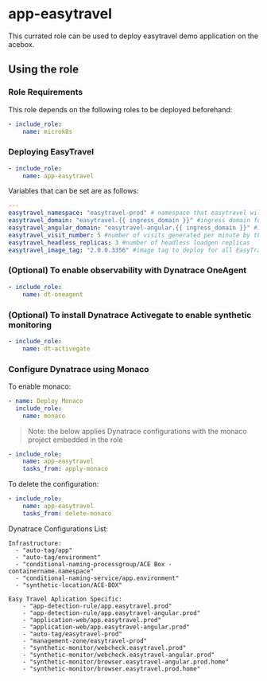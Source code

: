 # app-easytravel

This currated role can be used to deploy easytravel demo application on the acebox.

## Using the role

### Role Requirements
This role depends on the following roles to be deployed beforehand:
```yaml
- include_role:
    name: microk8s
```

### Deploying EasyTravel

```yaml
- include_role:
    name: app-easytravel
```

Variables that can be set are as follows:

```yaml
---
easytravel_namespace: "easytravel-prod" # namespace that easytravel will be deployed in
easytravel_domain: "easytravel.{{ ingress_domain }}" #ingress domain for regular easytravel
easytravel_angular_domain: "easytravel-angular.{{ ingress_domain }}" #ingress domain for easytravel angular
easytravel_visit_number: 5 #number of visits generated per minute by the headless loadgen per replica
easytravel_headless_replicas: 3 #number of headless loadgen replicas
easytravel_image_tag: "2.0.0.3356" #image tag to deploy for all EasyTravel images
```

### (Optional) To enable observability with Dynatrace OneAgent

```yaml
- include_role:
    name: dt-oneagent
```

### (Optional) To install Dynatrace Activegate to enable synthetic monitoring

```yaml
- include_role:
    name: dt-activegate
```

### Configure Dynatrace using Monaco

To enable monaco:

```yaml
- name: Deploy Monaco
  include_role:
    name: monaco
```

> Note: the below applies Dynatrace configurations with the monaco project embedded in the role

```yaml
- include_role:
    name: app-easytravel
    tasks_from: apply-monaco
```

To delete the configuration:

```yaml
- include_role:
    name: app-easytravel
    tasks_from: delete-monaco
```

Dynatrace Configurations List:

    Infrastructure:
      - "auto-tag/app"
      - "auto-tag/environment"
      - "conditional-naming-processgroup/ACE Box - containername.namespace"
      - "conditional-naming-service/app.environment"
      - "synthetic-location/ACE-BOX"
    
    Easy Travel Aplication Specific:
        - "app-detection-rule/app.easytravel.prod"
        - "app-detection-rule/app.easytravel-angular.prod"
        - "application-web/app.easytravel.prod"
        - "application-web/app.easytravel-angular.prod"
        - "auto-tag/easytravel-prod"
        - "management-zone/easytravel-prod"
        - "synthetic-monitor/webcheck.easytravel.prod"
        - "synthetic-monitor/webcheck.easytravel-angular.prod"
        - "synthetic-monitor/browser.easytravel-angular.prod.home"
        - "synthetic-monitor/browser.easytravel.prod.home"